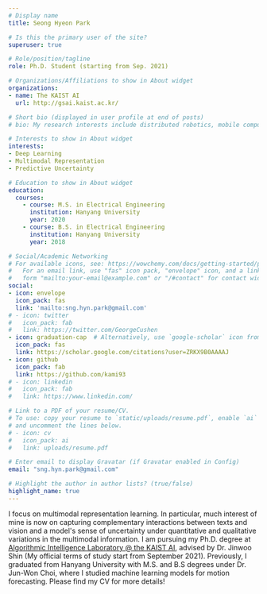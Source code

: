 ```yaml
---
# Display name
title: Seong Hyeon Park

# Is this the primary user of the site?
superuser: true

# Role/position/tagline
role: Ph.D. Student (starting from Sep. 2021)

# Organizations/Affiliations to show in About widget
organizations:
- name: The KAIST AI
  url: http://gsai.kaist.ac.kr/

# Short bio (displayed in user profile at end of posts)
# bio: My research interests include distributed robotics, mobile computing and programmable matter.

# Interests to show in About widget
interests:
- Deep Learning
- Multimodal Representation
- Predictive Uncertainty

# Education to show in About widget
education:
  courses:
    - course: M.S. in Electrical Engineering
      institution: Hanyang University
      year: 2020
    - course: B.S. in Electrical Engineering
      institution: Hanyang University
      year: 2018

# Social/Academic Networking
# For available icons, see: https://wowchemy.com/docs/getting-started/page-builder/#icons
#   For an email link, use "fas" icon pack, "envelope" icon, and a link in the
#   form "mailto:your-email@example.com" or "/#contact" for contact widget.
social:
- icon: envelope
  icon_pack: fas
  link: 'mailto:sng.hyn.park@gmail.com'
# - icon: twitter
#   icon_pack: fab
#   link: https://twitter.com/GeorgeCushen
- icon: graduation-cap  # Alternatively, use `google-scholar` icon from `ai` icon pack
  icon_pack: fas
  link: https://scholar.google.com/citations?user=ZRKX9B0AAAAJ
- icon: github
  icon_pack: fab
  link: https://github.com/kami93
# - icon: linkedin
#   icon_pack: fab
#   link: https://www.linkedin.com/

# Link to a PDF of your resume/CV.
# To use: copy your resume to `static/uploads/resume.pdf`, enable `ai` icons in `params.toml`, 
# and uncomment the lines below.
# - icon: cv
#   icon_pack: ai
#   link: uploads/resume.pdf

# Enter email to display Gravatar (if Gravatar enabled in Config)
email: "sng.hyn.park@gmail.com"

# Highlight the author in author lists? (true/false)
highlight_name: true
---
```

I focus on multimodal representation learning. In particular, much interest of mine is now on capturing complementary interactions between texts and vision and a model's sense of uncertainty under quantitative and qualitative variations in the multimodal information. I am pursuing my Ph.D. degree at [Algorithmic Intelligence Laboratory @ the KAIST AI](http://alinlab.kaist.ac.kr/index.html), advised by Dr. Jinwoo Shin (My official terms of study start from September 2021). Previously, I graduated from Hanyang University with M.S. and B.S degrees under Dr. Jun-Won Choi, where I studied machine learning models for motion forecasting. Please find my CV for more details!

<!-- Nelson Bighetti is a professor of artificial intelligence at the Stanford AI Lab. His research interests include distributed robotics, mobile computing and programmable matter. He leads the Robotic Neurobiology group, which develops self-reconfiguring robots, systems of self-organizing robots, and mobile sensor networks.

Lorem ipsum dolor sit amet, consectetur adipiscing elit. Sed neque elit, tristique placerat feugiat ac, facilisis vitae arcu. Proin eget egestas augue. Praesent ut sem nec arcu pellentesque aliquet. Duis dapibus diam vel metus tempus vulputate.

{{< icon name="download" pack="fas" >}} Download my {{< staticref "uploads/demo_resume.pdf" "newtab" >}}resumé{{< /staticref >}}. -->
